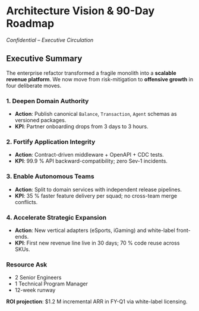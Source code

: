 # Architecture Vision & 90-Day Roadmap

_Confidential – Executive Circulation_

## Executive Summary

The enterprise refactor transformed a fragile monolith into a **scalable revenue platform**.
We now move from risk-mitigation to **offensive growth** in four deliberate moves.

### 1. Deepen Domain Authority

- **Action**: Publish canonical `Balance`, `Transaction`, `Agent` schemas as versioned packages.
- **KPI**: Partner onboarding drops from 3 days to 3 hours.

### 2. Fortify Application Integrity

- **Action**: Contract-driven middleware + OpenAPI + CDC tests.
- **KPI**: 99.9 % API backward-compatibility; zero Sev-1 incidents.

### 3. Enable Autonomous Teams

- **Action**: Split to domain services with independent release pipelines.
- **KPI**: 35 % faster feature delivery per squad; no cross-team merge conflicts.

### 4. Accelerate Strategic Expansion

- **Action**: New vertical adapters (eSports, iGaming) and white-label front-ends.
- **KPI**: First new revenue line live in 30 days; 70 % code reuse across SKUs.

### Resource Ask

- 2 Senior Engineers
- 1 Technical Program Manager
- 12-week runway

**ROI projection**: $1.2 M incremental ARR in FY-Q1 via white-label licensing.
